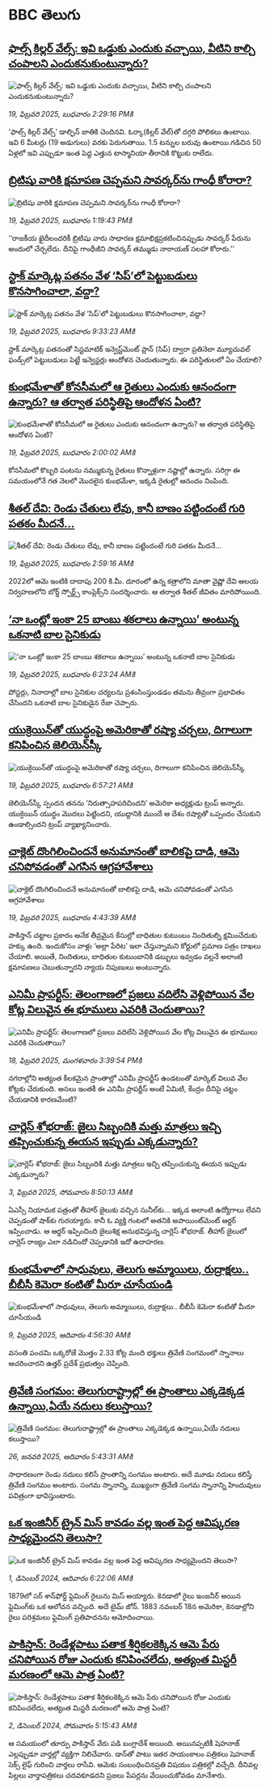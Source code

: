 # BBC తెలుగు## [ఫాల్స్ కిల్లర్‌ వేల్స్‌: ఇవి ఒడ్డుకు ఎందుకు వచ్చాయి, వీటిని కాల్చి చంపాలని ఎందుకనుకుంటున్నారు?](https://www.bbc.com/telugu/articles/c0q1e2y30kno?at_campaign=githubrss)![ఫాల్స్ కిల్లర్‌ వేల్స్‌: ఇవి ఒడ్డుకు ఎందుకు వచ్చాయి, వీటిని కాల్చి చంపాలని ఎందుకనుకుంటున్నారు?](https://ichef.bbci.co.uk/ace/standard/240/cpsprodpb/f9f2/live/83cf7370-eeca-11ef-a319-fb4e7360c4ec.jpg)_19, ఫిబ్రవరి 2025, బుధవారం 2:29:16 PMకి_'ఫాల్స్ కిల్లర్ వేల్స్' డాల్ఫిన్ జాతికి చెందినవి. ఓర్కా(కిల్లర్ వేల్)తో దగ్గరి పోలికలు ఉంటాయి. ఇవి 6 మీటర్లు (19 అడుగులు) వరకు పెరుగుతాయి. 1.5 టన్నుల బరువు ఉంటాయి.గడిచిన 50 ఏళ్లలో ఇవి ఎప్పుడూ ఇంత పెద్ద ఎత్తున టాస్మానియా తీరానికి కొట్టుకు రాలేదు.## [బ్రిటిషు వారికి క్షమాపణ చెప్పమని సావర్కర్‌ను గాంధీ కోరారా?](https://www.bbc.com/telugu/articles/ckg8jxy3w0jo?at_campaign=githubrss)![బ్రిటిషు వారికి క్షమాపణ చెప్పమని సావర్కర్‌ను గాంధీ కోరారా?](https://ichef.bbci.co.uk/ace/standard/240/cpsprodpb/d3a1/live/c41a78b0-eec2-11ef-9ed4-575823635b5a.jpg)_19, ఫిబ్రవరి 2025, బుధవారం 1:19:43 PMకి_‘‘రాజకీయ ఖైదీలందరికీ బ్రిటిషు వారు సాధారణ క్షమాభిక్షప్రకటించినప్పుడు సావర్కర్‌ పేరును అందులో చేర్చలేదు. దీనిపై గాంధీజీని సావర్కర్ తమ్ముడు నారాయణ్  సలహా కోరారు.’’## [స్టాక్ మార్కెట్ల పతనం వేళ ‘సిప్’లో  పెట్టుబడులు కొనసాగించాలా, వద్దా? ](https://www.bbc.com/telugu/articles/c8e7rw0jkj9o?at_campaign=githubrss)![స్టాక్ మార్కెట్ల పతనం వేళ ‘సిప్’లో  పెట్టుబడులు కొనసాగించాలా, వద్దా? ](https://ichef.bbci.co.uk/ace/standard/240/cpsprodpb/8ce6/live/eac8fa00-ee0d-11ef-a319-fb4e7360c4ec.jpg)_19, ఫిబ్రవరి 2025, బుధవారం 9:33:23 AMకి_స్టాక్ మార్కెట్ల పతనంతో సిస్టమాటిక్ ఇన్వెస్ట్‌మెంట్ ప్లాన్ (సిప్) ద్వారా ప్రతినెలా మ్యూచువల్ ఫండ్స్‌లో పెట్టుబడులు పెట్టే ఇన్వెస్టర్లు  ఆందోళన చెందుతున్నారు. ఈ పరిస్థితులలో ఏం చేయాలి?## [కుంభమేళాతో కోనసీమలో ఆ రైతులు ఎందుకు ఆనందంగా ఉన్నారు? ఆ తర్వాత పరిస్థితిపై ఆందోళన ఏంటి?](https://www.bbc.com/telugu/articles/c62z398xpe1o?at_campaign=githubrss)![కుంభమేళాతో కోనసీమలో ఆ రైతులు ఎందుకు ఆనందంగా ఉన్నారు? ఆ తర్వాత పరిస్థితిపై ఆందోళన ఏంటి?](https://ichef.bbci.co.uk/ace/standard/240/cpsprodpb/9b42/live/c1e219b0-ee66-11ef-a319-fb4e7360c4ec.jpg)_19, ఫిబ్రవరి 2025, బుధవారం 2:00:02 AMకి_కోనసీమలో కొబ్బరి పంటను నమ్ముకున్న రైతులు కొన్నాళ్లుగా నష్టాల్లో ఉన్నారు. 
సరిగ్గా ఈ సమయంలోనే గత నెలలో మొదలైన కుంభమేళా, ఇక్కడి రైతుల్లో ఆనందం నింపింది.## [శీతల్ దేవి: రెండు చేతులు లేవు, కానీ బాణం పట్టిందంటే గురి పతకం మీదనే...](https://www.bbc.com/telugu/articles/clyn5ddd5d1o?at_campaign=githubrss)![శీతల్ దేవి: రెండు చేతులు లేవు, కానీ బాణం పట్టిందంటే గురి పతకం మీదనే...](https://ichef.bbci.co.uk/ace/standard/240/cpsprodpb/49a5/live/40ce8450-ee82-11ef-a819-277e390a7a08.jpg)_19, ఫిబ్రవరి 2025, బుధవారం 2:59:16 AMకి_2022లో ఆమె ఇంటికి దాదాపు 200 కి.మీ. దూరంలో ఉన్న కత్రాలోని మాతా వైష్ణో దేవి ఆలయ నిర్వహణలోని బోర్డ్ స్పోర్ట్స్ కాంప్లెక్స్‌ని సందర్శించారు. ఆ తర్వాత శీతల్ జీవితం మారిపోయింది.## [‘నా ఒంట్లో ఇంకా 25 బాంబు శకలాలు  ఉన్నాయి’ అంటున్న ఒకనాటి బాల సైనికుడు](https://www.bbc.com/telugu/articles/cjw4ww5vdwxo?at_campaign=githubrss)![‘నా ఒంట్లో ఇంకా 25 బాంబు శకలాలు  ఉన్నాయి’ అంటున్న ఒకనాటి బాల సైనికుడు](https://ichef.bbci.co.uk/ace/standard/240/cpsprodpb/8b31/live/3839da90-ee98-11ef-bd1b-d536627785f2.jpg)_19, ఫిబ్రవరి 2025, బుధవారం 6:23:24 AMకి_పోస్టర్లు, నినాదాల్లో బాల సైనికుల చర్యలను ప్రశంసింస్తుండడం తమను తీవ్రంగా ప్రభావితం చేసిందని ఒకనాటి బాల సైనికుడైన రేజా చెప్పారు.## [యుక్రెయిన్‌తో యుద్ధంపై అమెరికాతో రష్యా చర్చలు, దిగాలుగా కనిపించిన జెలియెన్‌స్కీ](https://www.bbc.com/telugu/articles/cgl026xw2wxo?at_campaign=githubrss)![యుక్రెయిన్‌తో యుద్ధంపై అమెరికాతో రష్యా చర్చలు, దిగాలుగా కనిపించిన జెలియెన్‌స్కీ](https://ichef.bbci.co.uk/ace/standard/240/cpsprodpb/16a6/live/14893230-ee98-11ef-a819-277e390a7a08.jpg)_19, ఫిబ్రవరి 2025, బుధవారం 6:57:21 AMకి_జెలియెన్‌స్కీ స్పందన తనను ‘నిరుత్సాహపరిచిందని’ అమెరికా అధ్యక్షుడు ట్రంప్ అన్నారు. యుక్రెయిన్ యుద్ధం మొదలు పెట్టిందని, యుద్దానికి ముందే ఆ దేశం రష్యాతో ఒప్పందం చేసుకుని ఉండాల్సిందని ట్రంప్ వ్యాఖ్యానించారు.## [చాక్లెట్ దొంగిలించిందనే అనుమానంతో బాలికపై దాడి, ఆమె చనిపోవడంతో ఎగసిన ఆగ్రహావేశాలు](https://www.bbc.com/telugu/articles/cvg53rejznxo?at_campaign=githubrss)![చాక్లెట్ దొంగిలించిందనే అనుమానంతో బాలికపై దాడి, ఆమె చనిపోవడంతో ఎగసిన ఆగ్రహావేశాలు](https://ichef.bbci.co.uk/ace/standard/240/cpsprodpb/d622/live/9e9981f0-ee66-11ef-80df-e59a4d022a66.png)_19, ఫిబ్రవరి 2025, బుధవారం 4:43:39 AMకి_పాకిస్తాన్ చట్టాల ప్రకారం అనేక తీవ్రమైన కేసుల్లో  బాధితుల కుటుంబం నిందితుల్ని క్షమించేదుకు హక్కు ఉంది. ఇందుకోసం వాళ్లు ‘అల్లా పేరిట’ ఇలా చేస్తున్నామని కోర్టులో ప్రమాణ పత్రం దాఖలు చేయాలి.  అయితే, నిందితులు, బాధితుల కుటుంబానికి డబ్బులు ఇవ్వడం వల్లనే  అలాంటి క్షమాపణలు చెబుతున్నారని న్యాయ నిపుణులు అంటున్నారు.## [ఎనిమీ ప్రాపర్టీస్: తెలంగాణలో ప్రజలు వదిలేసి వెళ్లిపోయిన వేల కోట్ల విలువైన ఈ భూములు ఎవరికి చెందుతాయి?](https://www.bbc.com/telugu/articles/cz61xlqx9wwo?at_campaign=githubrss)![ఎనిమీ ప్రాపర్టీస్: తెలంగాణలో ప్రజలు వదిలేసి వెళ్లిపోయిన వేల కోట్ల విలువైన ఈ భూములు ఎవరికి చెందుతాయి?](https://ichef.bbci.co.uk/ace/standard/240/cpsprodpb/dd9f/live/3ca34a40-ee0b-11ef-bd1b-d536627785f2.jpg)_18, ఫిబ్రవరి 2025, మంగళవారం 3:39:54 PMకి_నగరాల్లోని అత్యంత కీలకమైన ప్రాంతాల్లో ఎనిమీ ప్రాపర్టీస్ ఉండటంతో మార్కెట్ విలువ వేల కోట్లకు చేరుకుంది. అసలు ఇంతకీ ఈ ఎనిమీ ప్రాపర్టీస్ అంటే ఏమిటి, కేంద్రం దీనిపై చట్టం చేయడానికి కారణమేంటి?## [చార్లెస్ శోభరాజ్: జైలు సిబ్బందికి మత్తు మాత్రలు ఇచ్చి తప్పించుకున్న ఈయన ఇప్పుడు ఎక్కడున్నారు? ](https://www.bbc.com/telugu/articles/clyn5959g6go?at_campaign=githubrss)![చార్లెస్ శోభరాజ్: జైలు సిబ్బందికి మత్తు మాత్రలు ఇచ్చి తప్పించుకున్న ఈయన ఇప్పుడు ఎక్కడున్నారు? ](https://ichef.bbci.co.uk/ace/standard/240/cpsprodpb/2d9f/live/3fc41810-e16f-11ef-bd1b-d536627785f2.jpg)_3, ఫిబ్రవరి 2025, సోమవారం 8:50:13 AMకి_ఏఎస్సీ నియామక పత్రంతో తీహార్ జైలుకు వచ్చిన సునీల్‌కు... ఇక్కడ అలాంటి ఉద్యోగాలు లేవని చెప్పడంతో షాక్‌కు గురయ్యారు. కానీ ఓ వ్యక్తి గంటలో అతనికి అపాయింట్‌మెంట్  ఆర్డర్ ఇప్పించాడు. ఆ ఆర్డర్ ఇప్పించింది జైలుశిక్ష అనుభవిస్తున్న చార్లెస్ శోభరాజ్. తీహార్ జైలులో చార్లెస్ రాజ్యం ఎలా నడిచిందో చెప్పడానికి ఇదో ఉదాహరణ.## [కుంభమేళాలో సాధువులు, తెలుగు అమ్మాయిలు, రుద్రాక్షలు.. బీబీసీ కెమెరా కంటితో మీరూ చూసేయండి](https://www.bbc.com/telugu/articles/c0jny6pw07jo?at_campaign=githubrss)![కుంభమేళాలో సాధువులు, తెలుగు అమ్మాయిలు, రుద్రాక్షలు.. బీబీసీ కెమెరా కంటితో మీరూ చూసేయండి](https://ichef.bbci.co.uk/ace/standard/240/cpsprodpb/19fa/live/b3a6ed10-e69d-11ef-a819-277e390a7a08.jpg)_9, ఫిబ్రవరి 2025, ఆదివారం 4:56:30 AMకి_వసంతి పంచమి ఒక్కరోజే మొత్తం 2.33 కోట్ల మంది భక్తులు త్రివేణి సంగమంలో స్నానాలు ఆచరించారని ఉత్తర్ ప్రదేశ్ ప్రభుత్వం చెప్పింది.## [త్రివేణి సంగమం: తెలుగురాష్ట్రాల్లో ఈ ప్రాంతాలు ఎక్కడెక్కడ ఉన్నాయి,ఏయే నదులు కలుస్తాయి? ](https://www.bbc.com/telugu/articles/cz7elrr17jeo?at_campaign=githubrss)![త్రివేణి సంగమం: తెలుగురాష్ట్రాల్లో ఈ ప్రాంతాలు ఎక్కడెక్కడ ఉన్నాయి,ఏయే నదులు కలుస్తాయి? ](https://ichef.bbci.co.uk/ace/standard/240/cpsprodpb/9dad/live/7f50e780-da42-11ef-a37f-eba91255dc3d.jpg)_26, జనవరి 2025, ఆదివారం 5:43:31 AMకి_సాధారణంగా రెండు నదులు కలిసే ప్రాంతాన్ని సంగమం అంటారు. అదే మూడు నదులు కలిస్తే త్రివేణి సంగమం అంటారు. సంగమ స్నానాన్ని, ముఖ్యంగా త్రివేణి సంగమ స్నానాన్ని హిందువులు పవిత్రంగా భావిస్తుంటారు.## [ఒక ఇంజినీర్ ట్రైన్ మిస్ కావడం వల్ల ఇంత పెద్ద ఆవిష్కరణ సాధ్యమైందని తెలుసా?](https://www.bbc.com/telugu/articles/c774y4mdrgdo?at_campaign=githubrss)![ఒక ఇంజినీర్ ట్రైన్ మిస్ కావడం వల్ల ఇంత పెద్ద ఆవిష్కరణ సాధ్యమైందని తెలుసా?](https://ichef.bbci.co.uk/ace/standard/240/cpsprodpb/d07c/live/d2f92490-ab19-11ef-8264-5f9791599833.jpg)_1, డిసెంబర్ 2024, ఆదివారం 6:22:06 AMకి_1879లో సర్ శాన్‌ఫోర్డ్ ఫ్లెమింగ్ రైలును మిస్ అయ్యారు. కెనడాలో రైలు ఇంజనీర్ అయిన ఫ్లెమింగ్‌కు ఒక ఆలోచన వచ్చింది. అదే టైమ్ జోన్‌. 
1883 నవంబర్ 18న అమెరికా, కెనడాల్లోని రైలు పరిశ్రమలు ఫ్లెమింగ్ ప్రతిపాదనను ఆమోదించాయి.## [పాకిస్తాన్: రెండేళ్లపాటు పతాక శీర్షికలకెక్కిన ఆమె పేరు  చనిపోయిన రోజు ఎందుకు కనిపించలేదు,  అత్యంత మిస్టరీ మరణంలో ఆమె పాత్ర ఏంటి? ](https://www.bbc.com/telugu/articles/c33dnv8l5yro?at_campaign=githubrss)![పాకిస్తాన్: రెండేళ్లపాటు పతాక శీర్షికలకెక్కిన ఆమె పేరు  చనిపోయిన రోజు ఎందుకు కనిపించలేదు,  అత్యంత మిస్టరీ మరణంలో ఆమె పాత్ర ఏంటి? ](https://ichef.bbci.co.uk/ace/standard/240/cpsprodpb/62a1/live/cea16000-aff7-11ef-bdf5-b7cb2fa86e10.png)_2, డిసెంబర్ 2024, సోమవారం 5:15:43 AMకి_ఆ సమయంలో తూర్పు పాకిస్తాన్ వేరు పడి బంగ్లాదేశ్ అయింది. అయినప్పటికీ షెహనాజ్ ఎల్లప్పుడూ వార్తల్లో వ్యక్తిగా నిలిచేవారు. డాన్‌తో పాటు ఇతర సాయంకాలం పత్రికలు షెహనాజ్ సెక్స్ లైఫ్ గురించి వార్తలు రాసేవి. ఆమెకు సంబంధించినప్రతి విషయం పత్రికల్లో వచ్చేది. దీనివల్ల పిల్లలు వార్తాపత్రికలు చదవకూడదని ప్రజలు పేపర్లను వేయించుకోవడం మానేశారు.